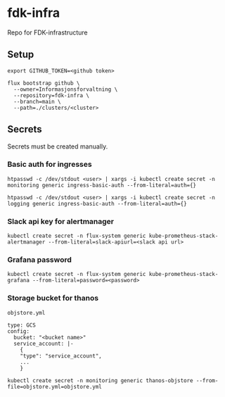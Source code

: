 # fdk-infra

Repo for FDK-infrastructure

## Setup

```
export GITHUB_TOKEN=<github token>

flux bootstrap github \
  --owner=Informasjonsforvaltning \
  --repository=fdk-infra \
  --branch=main \
  --path=./clusters/<cluster>
```

## Secrets

Secrets must be created manually.

### Basic auth for ingresses

```
htpasswd -c /dev/stdout <user> | xargs -i kubectl create secret -n monitoring generic ingress-basic-auth --from-literal=auth={}
```

```
htpasswd -c /dev/stdout <user> | xargs -i kubectl create secret -n logging generic ingress-basic-auth --from-literal=auth={}
```

### Slack api key for alertmanager

```
kubectl create secret -n flux-system generic kube-prometheus-stack-alertmanager --from-literal=slack-apiurl=<slack api url>
```

### Grafana password

```
kubectl create secret -n flux-system generic kube-prometheus-stack-grafana --from-literal=password=<password>
```

### Storage bucket for thanos

`objstore.yml`

```
type: GCS
config:
  bucket: "<bucket name>"
  service_account: |-
    {
    "type": "service_account",
    ...
    }
```

```
kubectl create secret -n monitoring generic thanos-objstore --from-file=objstore.yml=objstore.yml
```
